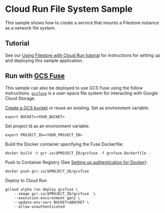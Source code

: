 # Cloud Run File System Sample

This sample shows how to create a service that mounts a Filestore
instance as a network file system.

## Tutorial
See our [Using Filestore with Cloud Run tutorial](https://cloud.google.com/run/docs/tutorials/network-filesystems) for instructions for setting up and deploying this sample application.

## Run with [GCS Fuse][fuse]
This sample can also be deployed to use GCS Fuse using the follow instructions. [`gcsfuse`][git] is a user-space file system for interacting with Google Cloud Storage.

[Create a GCS bucket][create] or reuse an existing. Set as environment variable:
```
export BUCKET=<YOUR_BUCKET>
```

Set project Id as an environment variable:
```
export PROJECT_ID=<YOUR_PROJECT_ID>
```

Build the Docker container specifying the Fuse Dockerfile:
```
docker build -t gcr.io/$PROJECT_ID/gcsfuse -f gcsfuse.Dockerfile .
```

Push to Container Registry (See [Setting up authentication for Docker][auth]):
```
docker push gcr.io/$PROJECT_ID/gcsfuse
```

Deploy to Cloud Run
```
gcloud alpha run deploy gcsfuse \
    --image gcr.io/$PROJECT_ID/gcsfuse  \
    --execution-environment gen2 \
    --update-env-vars BUCKET=$BUCKET \
    --allow-unauthenticated
```

[create]: https://cloud.google.com/storage/docs/creating-buckets
[fuse]: https://cloud.google.com/storage/docs/gcs-fuse
[git]: https://github.com/GoogleCloudPlatform/gcsfuse
[auth]: https://cloud.google.com/artifact-registry/docs/docker/authentication